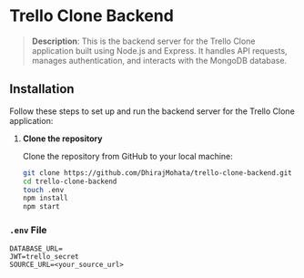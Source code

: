 # Trello Clone Backend

> **Description**: This is the backend server for the Trello Clone application built using Node.js and Express. It handles API requests, manages authentication, and interacts with the MongoDB database.

## Installation

Follow these steps to set up and run the backend server for the Trello Clone application:

1. **Clone the repository**

   Clone the repository from GitHub to your local machine:

   ```bash
   git clone https://github.com/DhirajMohata/trello-clone-backend.git
   cd trello-clone-backend
   touch .env
   npm install
   npm start
   
### `.env` File

```plaintext
DATABASE_URL=
JWT=trello_secret
SOURCE_URL=<your_source_url>
   

